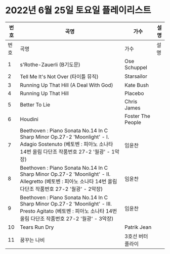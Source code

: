# 2022년 6월 25일 토요일 플레이리스트

| 번호 | 곡명 | 가수 | 설명 |
|------|------|------|------|
| 번호 | 곡명 | 가수 | 설명 |
| 1 | s'Rothe-Zauerli (B기도문) | Ose Schuppel |  |
| 2 | Tell Me It's Not Over (타이틀 뮤직) | Starsailor |  |
| 3 | Running Up That Hill (A Deal With God) | Kate Bush |  |
| 4 | Running Up That Hill | Placebo |  |
| 5 | Better To Lie | Chris James |  |
| 6 | Houdini | Foster The People |  |
| 7 | Beethoven : Piano Sonata No.14 In C Sharp Minor Op.27-2 'Moonlight' - I. Adagio Sostenuto (베토벤 : 피아노 소나타 14번 올림 다단조 작품번호 27-2 '월광' - 1악장) | 임윤찬 |  |
| 8 | Beethoven : Piano Sonata No.14 In C Sharp Minor Op.27-2 'Moonlight' - II. Allegretto (베토벤 : 피아노 소나타 14번 올림 다단조 작품번호 27-2 '월광' - 2악장) | 임윤찬 |  |
| 9 | Beethoven : Piano Sonata No.14 In C Sharp Minor Op.27-2 'Moonlight' - III. Presto Agitato (베토벤 : 피아노 소나타 14번 올림 다단조 작품번호 27-2 '월광' - 3악장) | 임윤찬 |  |
| 10 | Tears Run Dry | Patrik Jean |  |
| 11 | 꿈꾸는 나비 | 3호선 버터플라이 |  |
